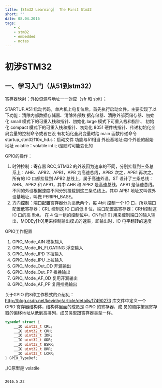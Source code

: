 ```yaml
---
title: [Stm32 Learning]  The First Stm32
short: ""
date: 08.04.2016
tags:
    - c
    - stm32
    - embedded
    - notes
---
```


# 初涉STM32
## 一、学习入门（从51到stm32）
寄存器映射：外设资源与地址一一对应（sfr 和 sbit）；

STARTUP.A51:启动代码，单片机上电复位后，首先执行启动文件。主要实现了以下功能：清除内部数据存储器、清除外部数
        据存储器、清除外部页储存器、初始化 small 模式下的可重入栈和指针、初始化 large 模式下可重入栈和指针、
        初始化 compact 模式下的可重入栈和指针、初始化 8051 硬件栈指针、传递初始化全局变量的控制命令或者在没
        有初始化全局变量时给 main 函数传递命令
startup_stm32f10x_hd.s：启动文件  功能与51相当
外设基地址:每个外设的起始地址
volatile：volatile int i; i是随时可能变化的

GPIO的操作：
1. 时钟控制：寄存器 RCC,STM32 的外设因为速率的不同，分别挂载到三条总系上：AHB、APB2、APB1，APB
为高速总线，APB2 次之，APB1 再次之。所有的 IO 口都挂载到 APB2 总线上，属于高速外设。ST 设计了三条总线：AHB、APB2 和 APB1，其中 AHB 和 APB2 是高速总线，APB1 是低速总线。不同的外设根据速度不同分别挂载到这三条总线上。其中 APB1 地址又叫做外设基地址，叫做 PERIPH_BASE。
2. 方向控制：端口配置寄存器分为高低两个，每 4bit 控制一个 IO 口，所以端口配置低寄存器：CRL 控制这 IO 口的低 8 位，端口配置高寄存器：CRH控制这 IO 口的高 8bit。
在 4 位一组的控制位中，CNFy[1:0] 用来控制端口的输入输出，MODEy[1:0]用来控制输出模式的速率，即输出时，IO 电平翻转的速度

GPIO工作配置
1. GPIO_Mode_AIN 模拟输入
2. GPIO_Mode_IN_FLOATING 浮空输入
3. GPIO_Mode_IPD 下拉输入
4. GPIO_Mode_IPU 上拉输入
5. GPIO_Mode_Out_OD 开漏输出
6. GPIO_Mode_Out_PP 推挽输出
7. GPIO_Mode_AF_OD 复用开漏输出
8. GPIO_Mode_AF_PP 复用推挽输出

关于GPIO 的8种工作模式的介绍见：http://blog.csdn.net/kevinhg/article/details/17490273
库文件中定义一个 GPIO 寄存器结构体，结构体里面的成员是 GPIO 的寄存器，成
员的顺序按照寄存器的偏移地址从低到高排列，成员类型跟寄存器类型一样。
```c
typedef struct {
    __IO uint32_t CRL;
    __IO uint32_t CRH;
    __IO uint32_t IDR;
    __IO uint32_t ODR;
    __IO uint32_t BSRR;
    __IO uint32_t BRR;
    __IO uint32_t LCKR;
} GPIO_TypeDef;
```
_IO原型是 volatile

                                                                                                                                   2016.5.22



